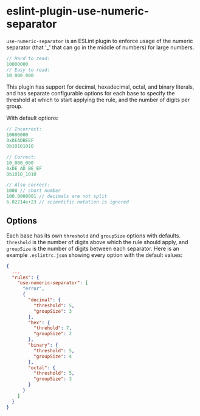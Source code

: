 # eslint-plugin-use-numeric-separator
`use-numeric-separator` is an ESLint plugin to enforce usage of the numeric separator (that '_' that can go in the middle of numbers) for large numbers.

```js
// Hard to read:
10000000
// Easy to read:
10_000_000
```

This plugin has support for decimal, hexadecimal, octal, and binary literals, and has separate configurable options for each base to specify the threshold at which to start applying the rule, and the number of digits per group.

With default options:

```js
// Incorrect:
10000000
0xDEADBEEF
0b10101010

// Correct:
10_000_000
0xDE_AD_BE_EF
0b1010_1010

// Also correct:
1000 // short number
100.0000001 // decimals are not split
6.02214e+23 // scientific notation is ignored
```

## Options
Each base has its own `threshold` and `groupSize` options with defaults. `threshold` is the number of digits above which the rule should apply, and `groupSize` is the number of digits between each separator. Here is an example `.eslintrc.json` showing every option with the default values:

```json
{
  ...
  "rules": {
    "use-numeric-separator": [
      "error",
      {
        "decimal": {
          "threshold": 5,
          "groupSize": 3
        },
        "hex": {
          "threhold": 7,
          "groupSize": 2
        },
        "binary": {
          "threshold": 5,
          "groupSize": 4
        },
        "octal": {
          "threshold": 5,
          "groupSize": 3
        }
      }
    ]
  }
}
```
